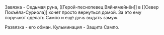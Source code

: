 Завязка - Седьмая руна, [[Герой-песнопевец Вяйнямейнён]] в [[Север Похъёла-Суриола]] хочет просто вернуться домой. За это ему поручают сделать Сампо и ещё дочь выдать замуж.

Развязка - его обман.
Кульминация - Защита Сампо.
